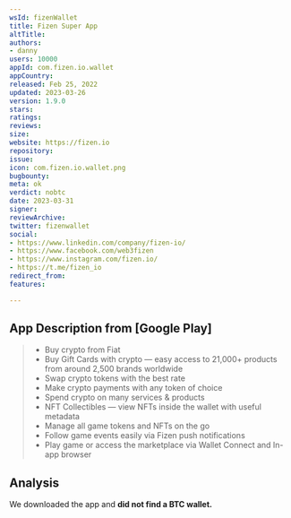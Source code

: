 ```yaml
---
wsId: fizenWallet
title: Fizen Super App
altTitle: 
authors:
- danny
users: 10000
appId: com.fizen.io.wallet
appCountry: 
released: Feb 25, 2022
updated: 2023-03-26
version: 1.9.0
stars: 
ratings: 
reviews: 
size: 
website: https://fizen.io
repository: 
issue: 
icon: com.fizen.io.wallet.png
bugbounty: 
meta: ok
verdict: nobtc
date: 2023-03-31
signer: 
reviewArchive: 
twitter: fizenwallet
social:
- https://www.linkedin.com/company/fizen-io/
- https://www.facebook.com/web3fizen
- https://www.instagram.com/fizen.io/
- https://t.me/fizen_io
redirect_from: 
features: 

---
```


## App Description from [Google Play]

> - Buy crypto from Fiat
> - Buy Gift Cards with crypto — easy access to 21,000+ products from around 2,500 brands worldwide
> - Swap crypto tokens with the best rate
> - Make crypto payments with any token of choice
> - Spend crypto on many services & products
> - NFT Collectibles — view NFTs inside the wallet with useful metadata
> - Manage all game tokens and NFTs on the go
> - Follow game events easily via Fizen push notifications
> - Play game or access the marketplace via Wallet Connect and In-app browser

## Analysis 

We downloaded the app and **did not find a BTC wallet.** 

